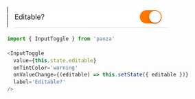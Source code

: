 ![Input Toggle](images/InputToggle.png)

```javascript
import { InputToggle } from 'panza'

<InputToggle
  value={this.state.editable}
  onTintColor='warning'
  onValueChange={(editable) => this.setState({ editable })}
  label='Editable?'
/>
```
